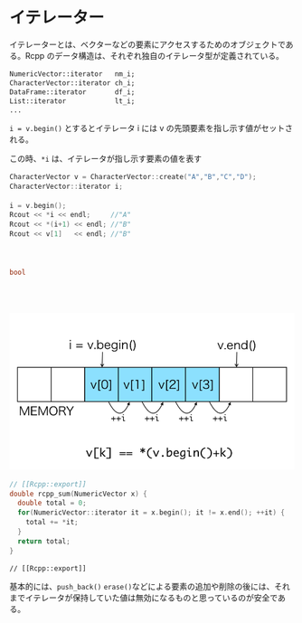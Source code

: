 # イテレーター

イテレーターとは、ベクターなどの要素にアクセスするためのオブジェクトである。Rcpp のデータ構造は、それぞれ独自のイテレータ型が定義されている。

```
NumericVector::iterator   nm_i;
CharacterVector::iterator ch_i;
DataFrame::iterator       df_i;
List::iterator            lt_i;
...
```

`i = v.begin()` とするとイテレータ i には v の先頭要素を指し示す値がセットされる。

この時、`*i` は、イテレータが指し示す要素の値を表す

```cpp
CharacterVector v = CharacterVector::create("A","B","C","D");
CharacterVector::iterator i;

i = v.begin();
Rcout << *i << endl;     //"A"
Rcout << *(i+1) << endl; //"B"
Rcout << v[1]   << endl; //"B"



bool 





```
![](iterator.png)

```cpp
// [[Rcpp::export]]
double rcpp_sum(NumericVector x) {
  double total = 0;
  for(NumericVector::iterator it = x.begin(); it != x.end(); ++it) {
    total += *it;
  }
  return total;
}
```

```
// [[Rcpp::export]]

```


基本的には、`push_back()` `erase()`などによる要素の追加や削除の後には、それまでイテレータが保持していた値は無効になるものと思っているのが安全である。


